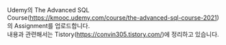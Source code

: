Udemy의 The Advanced SQL Course(https://kmooc.udemy.com/course/the-advanced-sql-course-2021)의 Assignment를 업로드합니다.  
내용과 관련해서는 Tistory(https://convin305.tistory.com/)에 정리하고 있습니다.
